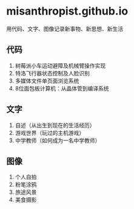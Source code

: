 # misanthropist.github.io

用代码、文字、图像记录新事物、新思想、新生活

## 代码

1. 树莓派小车运动避障及机械臂操作实现
2. 特洛飞行器状态控制及人脸识别
3. 多媒体文件单页面浏览系统
4. 8位面包板计算机：从晶体管到编译系统

## 文字

1. 自述（从出生到现在的生活经历）
2. 游戏世界（玩过的主机游戏）
3. 中学教师（如何成为一名中学教师）

## 图像

1. 个人自拍
2. 粉笔涂鸦
3. 旅途风景
4. 美食摄影
